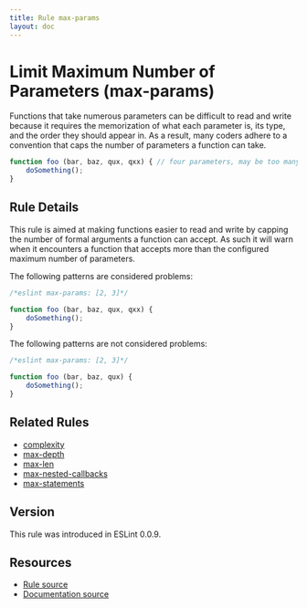 ```yaml
---
title: Rule max-params
layout: doc
---
```

<!-- Note: No pull requests accepted for this file. See README.md in the root directory for details. -->
# Limit Maximum Number of Parameters (max-params)

Functions that take numerous parameters can be difficult to read and write because it requires the memorization of what each parameter is, its type, and the order they should appear in. As a result, many coders adhere to a convention that caps the number of parameters a function can take.

```js
function foo (bar, baz, qux, qxx) { // four parameters, may be too many
    doSomething();
}
```

## Rule Details

This rule is aimed at making functions easier to read and write by capping the number of formal arguments a function can accept. As such it will warn when it encounters a function that accepts more than the configured maximum number of parameters.

The following patterns are considered problems:

```js
/*eslint max-params: [2, 3]*/

function foo (bar, baz, qux, qxx) {
    doSomething();
}
```

The following patterns are not considered problems:

```js
/*eslint max-params: [2, 3]*/

function foo (bar, baz, qux) {
    doSomething();
}
```

## Related Rules

* [complexity](complexity)
* [max-depth](max-depth)
* [max-len](max-len)
* [max-nested-callbacks](max-nested-callbacks)
* [max-statements](max-statements)

## Version

This rule was introduced in ESLint 0.0.9.

## Resources

* [Rule source](https://github.com/eslint/eslint/tree/master/lib/rules/max-params.js)
* [Documentation source](https://github.com/eslint/eslint/tree/master/docs/rules/max-params.md)
